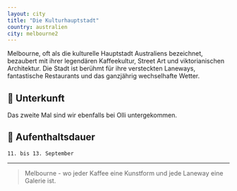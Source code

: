 ```yaml
---
layout: city
title: "Die Kulturhauptstadt"
country: australien
city: melbourne2
---
```


Melbourne, oft als die kulturelle Hauptstadt Australiens bezeichnet, bezaubert mit ihrer legendären Kaffeekultur, Street Art und viktorianischen Architektur. Die Stadt ist berühmt für ihre versteckten Laneways, fantastische Restaurants und das ganzjährig wechselhafte Wetter.

## 🏨 Unterkunft

Das zweite Mal sind wir ebenfalls bei Olli untergekommen.

## 📅 Aufenthaltsdauer

``11. bis 13. September``

---

> Melbourne - wo jeder Kaffee eine Kunstform und jede Laneway eine Galerie ist.

